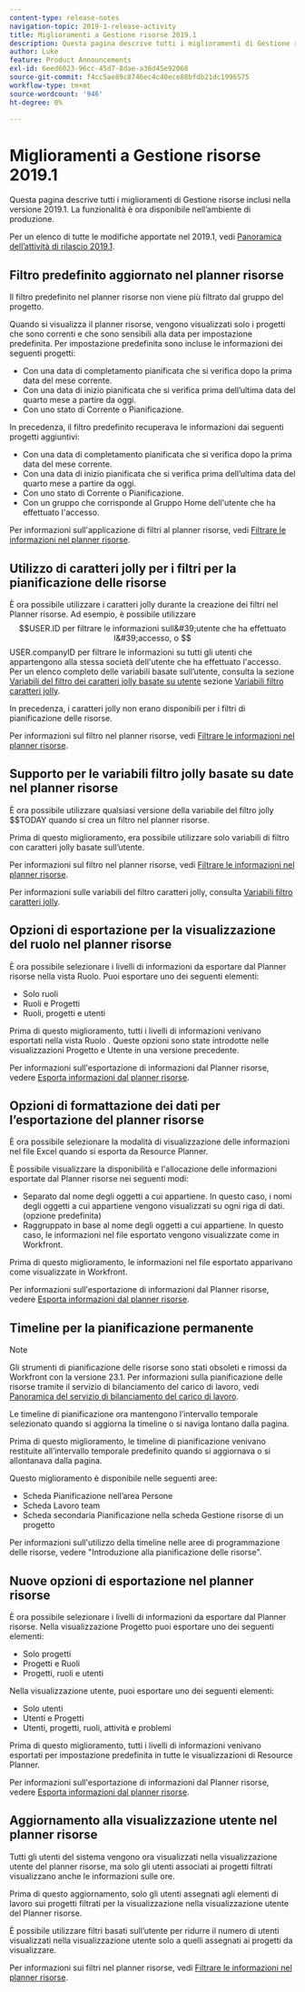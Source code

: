 ```yaml
---
content-type: release-notes
navigation-topic: 2019-1-release-activity
title: Miglioramenti a Gestione risorse 2019.1
description: Questa pagina descrive tutti i miglioramenti di Gestione risorse inclusi nella versione 2019.1. La funzionalità è ora disponibile nell’ambiente di produzione.
author: Luke
feature: Product Announcements
exl-id: 6eed6023-96cc-45d7-8dae-a36d45e92068
source-git-commit: f4cc5ae89c8746ec4c40ece88bfdb21dc1996575
workflow-type: tm+mt
source-wordcount: '946'
ht-degree: 0%

---
```


# Miglioramenti a Gestione risorse 2019.1

Questa pagina descrive tutti i miglioramenti di Gestione risorse inclusi nella versione 2019.1. La funzionalità è ora disponibile nell’ambiente di produzione.

Per un elenco di tutte le modifiche apportate nel 2019.1, vedi [Panoramica dell’attività di rilascio 2019.1](../../../../product-announcements/product-releases/quarterly-release-archive/2019.1-release-activity/2019.1-release-activity-overview.md).

## Filtro predefinito aggiornato nel planner risorse

Il filtro predefinito nel planner risorse non viene più filtrato dal gruppo del progetto.

Quando si visualizza il planner risorse, vengono visualizzati solo i progetti che sono correnti e che sono sensibili alla data per impostazione predefinita. Per impostazione predefinita sono incluse le informazioni dei seguenti progetti:

* Con una data di completamento pianificata che si verifica dopo la prima data del mese corrente.
* Con una data di inizio pianificata che si verifica prima dell’ultima data del quarto mese a partire da oggi.
* Con uno stato di Corrente o Pianificazione.

In precedenza, il filtro predefinito recuperava le informazioni dai seguenti progetti aggiuntivi:

* Con una data di completamento pianificata che si verifica dopo la prima data del mese corrente.
* Con una data di inizio pianificata che si verifica prima dell’ultima data del quarto mese a partire da oggi.
* Con uno stato di Corrente o Pianificazione.
* Con un gruppo che corrisponde al Gruppo Home dell&#39;utente che ha effettuato l&#39;accesso.

Per informazioni sull&#39;applicazione di filtri al planner risorse, vedi [Filtrare le informazioni nel planner risorse](../../../../resource-mgmt/resource-planning/filter-resource-planner.md).

## Utilizzo di caratteri jolly per i filtri per la pianificazione delle risorse

È ora possibile utilizzare i caratteri jolly durante la creazione dei filtri nel Planner risorse. Ad esempio, è possibile utilizzare $$USER.ID per filtrare le informazioni sull&#39;utente che ha effettuato l&#39;accesso, o $$USER.companyID per filtrare le informazioni su tutti gli utenti che appartengono alla stessa società dell&#39;utente che ha effettuato l&#39;accesso. Per un elenco completo delle variabili basate sull’utente, consulta la sezione [Variabili del filtro dei caratteri jolly basate su utente](../../../../reports-and-dashboards/reports/reporting-elements/understand-wildcard-filter-variables.md#user-based-variables) sezione [Variabili filtro caratteri jolly](../../../../reports-and-dashboards/reports/reporting-elements/understand-wildcard-filter-variables.md).

In precedenza, i caratteri jolly non erano disponibili per i filtri di pianificazione delle risorse.

Per informazioni sul filtro nel planner risorse, vedi [Filtrare le informazioni nel planner risorse](../../../../resource-mgmt/resource-planning/filter-resource-planner.md).

<!--
<iframe class="mt-media" src="assets/290697527?title=0&byline=0&portrait=0" width="640px" height="360px" frameborder="0" allowfullscreen></iframe>
-->

## Supporto per le variabili filtro jolly basate su date nel planner risorse

È ora possibile utilizzare qualsiasi versione della variabile del filtro jolly $$TODAY quando si crea un filtro nel planner risorse.

Prima di questo miglioramento, era possibile utilizzare solo variabili di filtro con caratteri jolly basate sull’utente.

Per informazioni sul filtro nel planner risorse, vedi [Filtrare le informazioni nel planner risorse](../../../../resource-mgmt/resource-planning/filter-resource-planner.md).

Per informazioni sulle variabili del filtro caratteri jolly, consulta [Variabili filtro caratteri jolly](../../../../reports-and-dashboards/reports/reporting-elements/understand-wildcard-filter-variables.md).

## Opzioni di esportazione per la visualizzazione del ruolo nel planner risorse

È ora possibile selezionare i livelli di informazioni da esportare dal Planner risorse nella vista Ruolo. Puoi esportare uno dei seguenti elementi:

* Solo ruoli
* Ruoli e Progetti
* Ruoli, progetti e utenti

Prima di questo miglioramento, tutti i livelli di informazioni venivano esportati nella vista Ruolo . Queste opzioni sono state introdotte nelle visualizzazioni Progetto e Utente in una versione precedente.

Per informazioni sull&#39;esportazione di informazioni dal Planner risorse, vedere [Esporta informazioni dal planner risorse](../../../../resource-mgmt/resource-planning/export-resource-planner.md).

## Opzioni di formattazione dei dati per l’esportazione del planner risorse

È ora possibile selezionare la modalità di visualizzazione delle informazioni nel file Excel quando si esporta da Resource Planner.

È possibile visualizzare la disponibilità e l&#39;allocazione delle informazioni esportate dal Planner risorse nei seguenti modi:

* Separato dal nome degli oggetti a cui appartiene. In questo caso, i nomi degli oggetti a cui appartiene vengono visualizzati su ogni riga di dati. (opzione predefinita)
* Raggruppato in base al nome degli oggetti a cui appartiene. In questo caso, le informazioni nel file esportato vengono visualizzate come in Workfront.

Prima di questo miglioramento, le informazioni nel file esportato apparivano come visualizzate in Workfront.

Per informazioni sull&#39;esportazione di informazioni dal Planner risorse, vedere [Esporta informazioni dal planner risorse](../../../../resource-mgmt/resource-planning/export-resource-planner.md).

## Timeline per la pianificazione permanente

>[!NOTE]
>
>Gli strumenti di pianificazione delle risorse sono stati obsoleti e rimossi da Workfront con la versione 23.1. Per informazioni sulla pianificazione delle risorse tramite il servizio di bilanciamento del carico di lavoro, vedi [Panoramica del servizio di bilanciamento del carico di lavoro](../../../../resource-mgmt/workload-balancer/overview-workload-balancer.md).

Le timeline di pianificazione ora mantengono l’intervallo temporale selezionato quando si aggiorna la timeline o si naviga lontano dalla pagina.

Prima di questo miglioramento, le timeline di pianificazione venivano restituite all’intervallo temporale predefinito quando si aggiornava o si allontanava dalla pagina.

Questo miglioramento è disponibile nelle seguenti aree:

* Scheda Pianificazione nell’area Persone
* Scheda Lavoro team
* Scheda secondaria Pianificazione nella scheda Gestione risorse di un progetto

Per informazioni sull&#39;utilizzo della timeline nelle aree di programmazione delle risorse, vedere &quot;Introduzione alla pianificazione delle risorse&quot;.

## Nuove opzioni di esportazione nel planner risorse

È ora possibile selezionare i livelli di informazioni da esportare dal Planner risorse. Nella visualizzazione Progetto puoi esportare uno dei seguenti elementi:

* Solo progetti
* Progetti e Ruoli
* Progetti, ruoli e utenti

Nella visualizzazione utente, puoi esportare uno dei seguenti elementi:

* Solo utenti
* Utenti e Progetti
* Utenti, progetti, ruoli, attività e problemi

Prima di questo miglioramento, tutti i livelli di informazioni venivano esportati per impostazione predefinita in tutte le visualizzazioni di Resource Planner.

Per informazioni sull&#39;esportazione di informazioni dal Planner risorse, vedere [Esporta informazioni dal planner risorse](../../../../resource-mgmt/resource-planning/export-resource-planner.md).

## Aggiornamento alla visualizzazione utente nel planner risorse

Tutti gli utenti del sistema vengono ora visualizzati nella visualizzazione utente del planner risorse, ma solo gli utenti associati ai progetti filtrati visualizzano anche le informazioni sulle ore.

Prima di questo aggiornamento, solo gli utenti assegnati agli elementi di lavoro sui progetti filtrati per la visualizzazione nella visualizzazione utente del Planner risorse.

È possibile utilizzare filtri basati sull’utente per ridurre il numero di utenti visualizzati nella visualizzazione utente solo a quelli assegnati ai progetti da visualizzare.

Per informazioni sui filtri nel planner risorse, vedi [Filtrare le informazioni nel planner risorse](../../../../resource-mgmt/resource-planning/filter-resource-planner.md).
